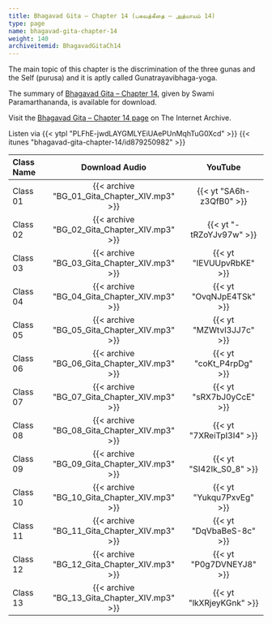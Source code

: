 ```yaml
---
title: Bhagavad Gita – Chapter 14 (பகவத்கீதை – அத்யாயம் 14)
type: page
name: bhagavad-gita-chapter-14
weight: 140
archiveitemid: BhagavadGitaCh14
---
```


The main topic of this chapter is the discrimination of the three gunas and the Self (purusa) and it is aptly called Gunatrayavibhaga-yoga.

The summary of [Bhagavad Gita – Chapter 14](https://media.poornalayam.org/download/BhagavadGitaSummary/BG_14.pdf), given by Swami Paramarthananda, is available for download.

Visit the [Bhagavad Gita – Chapter 14 page](https://archive.org/details/BhagavadGitaCh14) on The Internet Archive.

Listen via {{< ytpl "PLFhE-jwdLAYGMLYEiUAePUnMqhTuG0Xcd" >}} {{< itunes "bhagavad-gita-chapter-14/id879250982" >}}

Class Name | Download Audio | YouTube
:---|:---:|:---:
Class 01 | {{< archive "BG_01_Gita_Chapter_XIV.mp3" >}} | {{< yt "SA6h-z3QfB0" >}}
Class 02 | {{< archive "BG_02_Gita_Chapter_XIV.mp3" >}} | {{< yt "-tRZoYJv97w" >}}
Class 03 | {{< archive "BG_03_Gita_Chapter_XIV.mp3" >}} | {{< yt "IEVUUpvRbKE" >}}
Class 04 | {{< archive "BG_04_Gita_Chapter_XIV.mp3" >}} | {{< yt "OvqNJpE4TSk" >}}
Class 05 | {{< archive "BG_05_Gita_Chapter_XIV.mp3" >}} | {{< yt "MZWtvI3JJ7c" >}}
Class 06 | {{< archive "BG_06_Gita_Chapter_XIV.mp3" >}} | {{< yt "coKt_P4rpDg" >}}
Class 07 | {{< archive "BG_07_Gita_Chapter_XIV.mp3" >}} | {{< yt "sRX7bJ0yCcE" >}}
Class 08 | {{< archive "BG_08_Gita_Chapter_XIV.mp3" >}} | {{< yt "7XReiTpI3I4" >}}
Class 09 | {{< archive "BG_09_Gita_Chapter_XIV.mp3" >}} | {{< yt "SI42Ik_S0_8" >}}
Class 10 | {{< archive "BG_10_Gita_Chapter_XIV.mp3" >}} | {{< yt "Yukqu7PxvEg" >}}
Class 11 | {{< archive "BG_11_Gita_Chapter_XIV.mp3" >}} | {{< yt "DqVbaBeS-8c" >}}
Class 12 | {{< archive "BG_12_Gita_Chapter_XIV.mp3" >}} | {{< yt "P0g7DVNEYJ8" >}}
Class 13 | {{< archive "BG_13_Gita_Chapter_XIV.mp3" >}} | {{< yt "lkXRjeyKGnk" >}}
